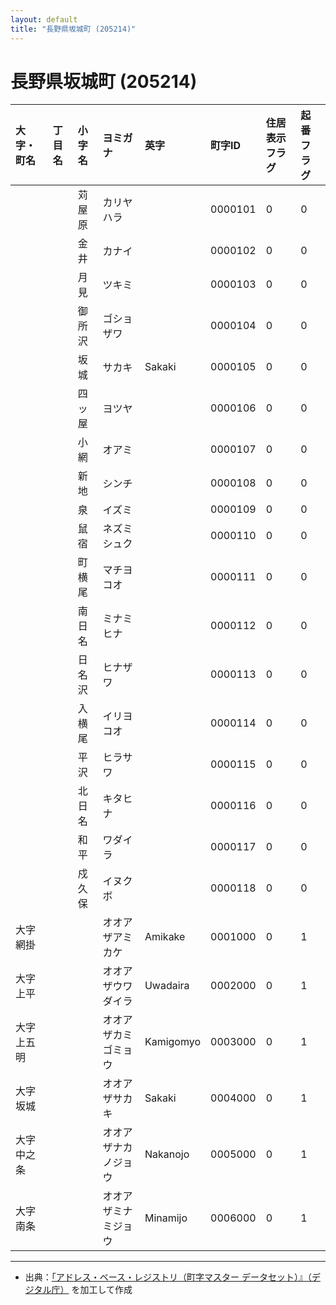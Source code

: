 ```yaml
---
layout: default
title: "長野県坂城町 (205214)"
---
```


# 長野県坂城町 (205214)

| 大字・町名 | 丁目名 | 小字名 | ヨミガナ | 英字 | 町字ID | 住居表示フラグ | 起番フラグ |
|:---|:---|:---|:---|:---|:---|:---|:---|
|  |  | 苅屋原 | カリヤハラ |  | 0000101 | 0 | 0 |
|  |  | 金井 | カナイ |  | 0000102 | 0 | 0 |
|  |  | 月見 | ツキミ |  | 0000103 | 0 | 0 |
|  |  | 御所沢 | ゴショザワ |  | 0000104 | 0 | 0 |
|  |  | 坂城 | サカキ | Sakaki | 0000105 | 0 | 0 |
|  |  | 四ッ屋 | ヨツヤ |  | 0000106 | 0 | 0 |
|  |  | 小網 | オアミ |  | 0000107 | 0 | 0 |
|  |  | 新地 | シンチ |  | 0000108 | 0 | 0 |
|  |  | 泉 | イズミ |  | 0000109 | 0 | 0 |
|  |  | 鼠宿 | ネズミシュク |  | 0000110 | 0 | 0 |
|  |  | 町横尾 | マチヨコオ |  | 0000111 | 0 | 0 |
|  |  | 南日名 | ミナミヒナ |  | 0000112 | 0 | 0 |
|  |  | 日名沢 | ヒナザワ |  | 0000113 | 0 | 0 |
|  |  | 入横尾 | イリヨコオ |  | 0000114 | 0 | 0 |
|  |  | 平沢 | ヒラサワ |  | 0000115 | 0 | 0 |
|  |  | 北日名 | キタヒナ |  | 0000116 | 0 | 0 |
|  |  | 和平 | ワダイラ |  | 0000117 | 0 | 0 |
|  |  | 戍久保 | イヌクボ |  | 0000118 | 0 | 0 |
| 大字網掛 |  |  | オオアザアミカケ | Amikake | 0001000 | 0 | 1 |
| 大字上平 |  |  | オオアザウワダイラ | Uwadaira | 0002000 | 0 | 1 |
| 大字上五明 |  |  | オオアザカミゴミョウ | Kamigomyo | 0003000 | 0 | 1 |
| 大字坂城 |  |  | オオアザサカキ | Sakaki | 0004000 | 0 | 1 |
| 大字中之条 |  |  | オオアザナカノジョウ | Nakanojo | 0005000 | 0 | 1 |
| 大字南条 |  |  | オオアザミナミジョウ | Minamijo | 0006000 | 0 | 1 |

---

- 出典：[「アドレス・ベース・レジストリ（町字マスター データセット）』（デジタル庁）](https://www.digital.go.jp/policies/base_registry_address/) を加工して作成